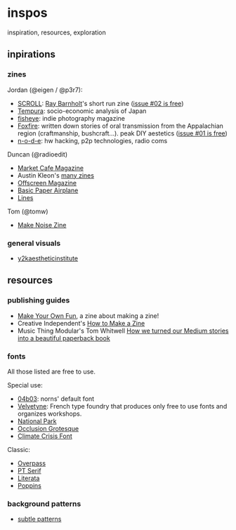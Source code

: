 # inspos

inspiration, resources, exploration

## inpirations

### zines

Jordan (@eigen / @p3r7):

- [SCROLL](https://scroll.vg/about): [Ray Barnholt](https://twitter.com/rdbaaa)'s short run zine ([issue #02 is free](https://scroll.vg/issues/02))
- [Tempura](https://www.tempuramag.com/): socio-economic analysis of Japan
- [fisheye](https://www.fisheyemagazine.fr/): indie photography magazine
- [Foxfire](https://www.foxfire.org/about-foxfire/): written down stories of oral transmission from the Appalachian region (craftmanship, bushcraft...). peak DIY aestetics ([issue #01 is free](https://www.foxfire.org/wp-content/uploads/2017/06/first-foxfire-magazine-normal-web.pdf))
- [n-o-d-e](https://n-o-d-e.net/zine/#): hw hacking, p2p technologies, radio coms

Duncan (@radioedit)

- [Market Cafe Magazine](https://www.marketcafemag.com/)
- Austin Kleon's [many zines](https://austinkleon.com/zines/)
- [Offscreen Magazine](https://www.offscreenmag.com/)
- [Basic Paper Airplane](https://antiquatedfuture.com/zines/basic-paper-airplane-13-the-cassette-tape-issue/)
- [Lines](https://www.etsy.com/uk/listing/879958573/lines-illustrated-poetry-book-zine)

Tom (@tomw)

- [Make Noise Zine](https://www.makenoisemusic.com/adjuncts#7)


### general visuals

- [y2kaestheticinstitute](https://www.are.na/evan-collins-1522646491)


## resources

### publishing guides

- [Make Your Own Fun](https://www.etsy.com/uk/listing/495892837/a-zine-about-making-zines-make-your-own), a zine about making a zine!
- Creative Independent's [How to Make a Zine](https://thecreativeindependent.com/guides/how-to-make-a-zine/)
- Music Thing Modular's Tom Whitwell [How we turned our Medium stories into a beautiful paperback book](https://medium.com/fluxx-studio-notes/how-we-turned-our-medium-stories-into-a-beautiful-paperback-book-4012b7de6df5)


### fonts

All those listed are free to use.

Special use:
- [04b03](https://www.dafont.com/04b-03.font): norns' default font
- [Velvetyne](https://velvetyne.fr/): French type foundry that produces only free to use fonts and organizes workshops.
- [National Park](https://nationalparktypeface.com/)
- [Occlusion Grotesque](https://bjoernkarmann.dk/occlusion-grotesque)
- [Climate Crisis Font](https://kampanjat.hs.fi/climatefont/)

Classic:
- [Overpass](https://fonts.google.com/specimen/Overpass)
- [PT Serif](https://fonts.google.com/specimen/PT+Serif)
- [Literata](https://www.type-together.com/literata-font)
- [Poppins](https://www.indiantypefoundry.com/fonts/poppins)


### background patterns

- [subtle patterns](https://www.toptal.com/designers/subtlepatterns/)
